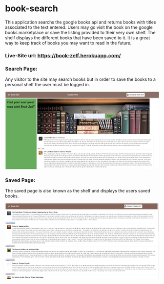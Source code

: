 # book-search
This application searchs the google books api and returns books with titles associated to the text entered. Users may go visit the book on the google books marketplace or save the listing provided to their very own shelf. The shelf displays the different books that have been saved to it. It is a great way to keep track of books you may want to read in the future. 

### Live-Site url: https://book-zelf.herokuapp.com/

### Search Page: 
Any visitor to the site may search books but in order to save the books to a personal shelf the user must be logged in.

![](client/src/images/searchpage.png)

### Saved Page: 
The saved page is also known as the shelf and displays the users saved books. 

![](saved-books.png)
